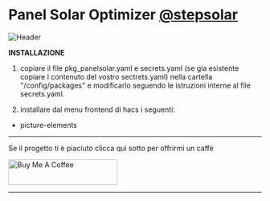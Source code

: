 # Panel Solar Optimizer [@stepsolar](https://github.com/stepsolar/) <!-- omit in toc -->

![Header](https://github.com/stepsolar/)

**INSTALLAZIONE**

1. copiare il file pkg_panelsolar.yaml e secrets.yaml (se gia esistente copiare l contenuto del vostro sectrets.yaml) nella cartella "/config/packages" e modificarlo seguendo le istruzioni interne al file secrets.yaml.

2. installare dal menu frontend di hacs i seguenti:

- picture-elements

____________________________________

Se il progetto ti è piaciuto clicca qui sotto per offrirmi un caffè

<a href="https://www.buymeacoffee.com/stepsolar" target="_blank"><img src="https://cdn.buymeacoffee.com/buttons/arial-black.png" alt="Buy Me A Coffee" style="height: 51px !important;width: 217px !important;" ></a>

------------------------------------
